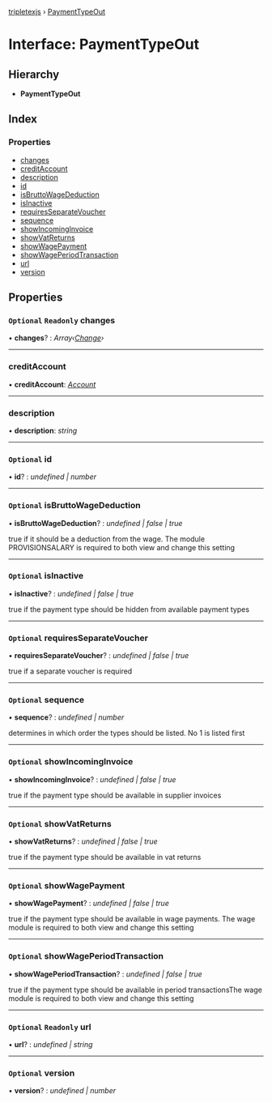 [tripletexjs](../README.md) › [PaymentTypeOut](paymenttypeout.md)

# Interface: PaymentTypeOut

## Hierarchy

* **PaymentTypeOut**

## Index

### Properties

* [changes](paymenttypeout.md#optional-readonly-changes)
* [creditAccount](paymenttypeout.md#creditaccount)
* [description](paymenttypeout.md#description)
* [id](paymenttypeout.md#optional-id)
* [isBruttoWageDeduction](paymenttypeout.md#optional-isbruttowagededuction)
* [isInactive](paymenttypeout.md#optional-isinactive)
* [requiresSeparateVoucher](paymenttypeout.md#optional-requiresseparatevoucher)
* [sequence](paymenttypeout.md#optional-sequence)
* [showIncomingInvoice](paymenttypeout.md#optional-showincominginvoice)
* [showVatReturns](paymenttypeout.md#optional-showvatreturns)
* [showWagePayment](paymenttypeout.md#optional-showwagepayment)
* [showWagePeriodTransaction](paymenttypeout.md#optional-showwageperiodtransaction)
* [url](paymenttypeout.md#optional-readonly-url)
* [version](paymenttypeout.md#optional-version)

## Properties

### `Optional` `Readonly` changes

• **changes**? : *Array‹[Change](../modules/change.md)›*

___

###  creditAccount

• **creditAccount**: *[Account](../modules/account.md)*

___

###  description

• **description**: *string*

___

### `Optional` id

• **id**? : *undefined | number*

___

### `Optional` isBruttoWageDeduction

• **isBruttoWageDeduction**? : *undefined | false | true*

true if it should be a deduction from the wage. The module PROVISIONSALARY is required to both view and change this setting

___

### `Optional` isInactive

• **isInactive**? : *undefined | false | true*

true if the payment type should be hidden from available payment types

___

### `Optional` requiresSeparateVoucher

• **requiresSeparateVoucher**? : *undefined | false | true*

true if a separate voucher is required

___

### `Optional` sequence

• **sequence**? : *undefined | number*

determines in which order the types should be listed. No 1 is listed first

___

### `Optional` showIncomingInvoice

• **showIncomingInvoice**? : *undefined | false | true*

true if the payment type should be available in supplier invoices

___

### `Optional` showVatReturns

• **showVatReturns**? : *undefined | false | true*

true if the payment type should be available in vat returns

___

### `Optional` showWagePayment

• **showWagePayment**? : *undefined | false | true*

true if the payment type should be available in wage payments. The wage module is required to both view and change this setting

___

### `Optional` showWagePeriodTransaction

• **showWagePeriodTransaction**? : *undefined | false | true*

true if the payment type should be available in period transactionsThe wage module is required to both view and change this setting

___

### `Optional` `Readonly` url

• **url**? : *undefined | string*

___

### `Optional` version

• **version**? : *undefined | number*
